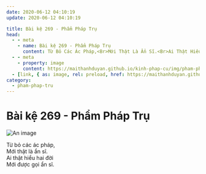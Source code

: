 ```yaml
---
date: 2020-06-12 04:10:19
update: 2020-06-12 04:10:19

title: Bài kệ 269 - Phẩm Pháp Trụ
head:
  - - meta
    - name: Bài kệ 269 - Phẩm Pháp Trụ
      content: Từ Bỏ Các Ác Pháp,<Br>Mới Thật Là Ẩn Sĩ.<Br>Ai Thật Hiểu Hai Đời<Br>Mới Được Gọi Ẩn Sĩ.<Br>
  - - meta
    - property: image
      content: https://maithanhduyan.github.io/kinh-phap-cu/img/pham-phap-tru/pham-phap-tru-269.jpg
  - [link, { as: image, rel: preload, href: https://maithanhduyan.github.io/kinh-phap-cu/img/pham-phap-tru/pham-phap-tru-269.jpg }]
category:
  - pham-phap-tru
---
```


# Bài kệ 269 - Phẩm Pháp Trụ

![An image](/img/pham-phap-tru/pham-phap-tru-269.jpg)

Từ bỏ các ác pháp,<br>Mới thật là ẩn sĩ.<br>Ai thật hiểu hai đời<br>Mới được gọi ẩn sĩ.<br>
